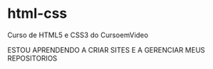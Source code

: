 # html-css
 Curso de HTML5 e CSS3 do CursoemVideo

 ESTOU APRENDENDO A CRIAR SITES E A GERENCIAR MEUS REPOSITORIOS
